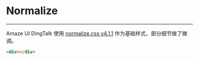 # Normalize
---

Amaze UI DingTalk 使用 [normalize.css v4.1.1](https://github.com/necolas/normalize.css/) 作为基础样式，部分细节做了微调。

`````html
<div></div>
`````
